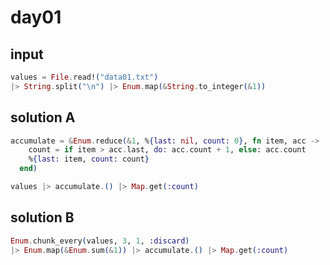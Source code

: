 # day01

## input

```elixir
values = File.read!("data01.txt")
|> String.split("\n") |> Enum.map(&String.to_integer(&1))
```

## solution A

```elixir
accumulate = &Enum.reduce(&1, %{last: nil, count: 0}, fn item, acc ->
    count = if item > acc.last, do: acc.count + 1, else: acc.count
    %{last: item, count: count}
  end)

values |> accumulate.() |> Map.get(:count)
```

## solution B

```elixir
Enum.chunk_every(values, 3, 1, :discard)
|> Enum.map(&Enum.sum(&1)) |> accumulate.() |> Map.get(:count)
```

